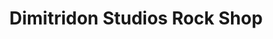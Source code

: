 ---
title: "Dimitridon Studios Rock Shop"
url: /alexandria/dimitridon-studios-rock-shop/
shop: gift
---